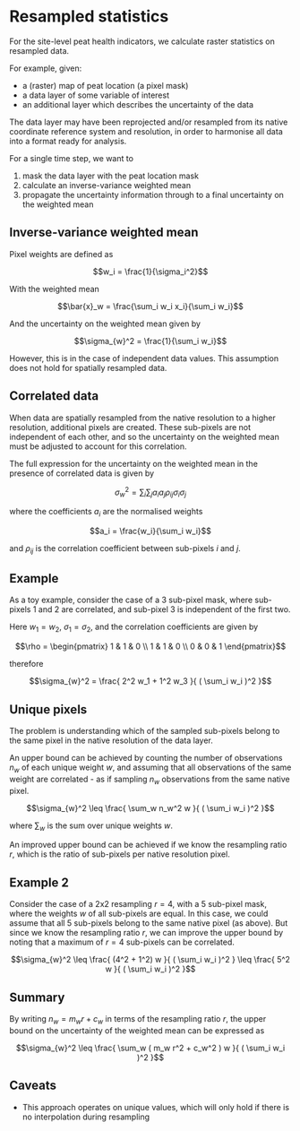 # Resampled statistics

For the site-level peat health indicators, we calculate raster statistics on resampled data.

For example, given:

- a (raster) map of peat location (a pixel mask)
- a data layer of some variable of interest
- an additional layer which describes the uncertainty of the data

The data layer may have been reprojected and/or resampled from its native coordinate reference system and resolution, in order to harmonise all data into a format ready for analysis.

For a single time step, we want to

1. mask the data layer with the peat location mask
2. calculate an inverse-variance weighted mean
3. propagate the uncertainty information through to a final uncertainty on the weighted mean

## Inverse-variance weighted mean

Pixel weights are defined as

```math
w_i = \frac{1}{\sigma_i^2}
```

With the weighted mean

```math
\bar{x}_w = \frac{\sum_i w_i x_i}{\sum_i w_i}
```

And the uncertainty on the weighted mean given by

```math
\sigma_{w}^2 = \frac{1}{\sum_i w_i}
```

However, this is in the case of independent data values.
This assumption does not hold for spatially resampled data.

## Correlated data

When data are spatially resampled from the native resolution to a higher resolution, additional pixels are created.
These sub-pixels are not independent of each other, and so the uncertainty on the weighted mean must be adjusted to account for this correlation.

The full expression for the uncertainty on the weighted mean in the presence of correlated data is given by

```math
\sigma_{w}^2 = \sum_i \sum_j a_i a_j \rho_{ij} \sigma_i \sigma_j
```

where the coefficients $a_i$ are the normalised weights

```math
a_i = \frac{w_i}{\sum_i w_i}
```

and $\rho_{ij}$ is the correlation coefficient between sub-pixels $i$ and $j$.

## Example

As a toy example, consider the case of a 3 sub-pixel mask, where sub-pixels 1 and 2 are correlated, and sub-pixel 3 is independent of the first two.

Here $w_1 = w_2$, $\sigma_1 = \sigma_2$, and the correlation coefficients are given by

```math
\rho = \begin{pmatrix}
1 & 1 & 0 \\
1 & 1 & 0 \\
0 & 0 & 1
\end{pmatrix}
```

therefore 

```math
\sigma_{w}^2 = \frac{ 2^2 w_1 + 1^2 w_3 }{ ( \sum_i w_i )^2 }
```

## Unique pixels

The problem is understanding which of the sampled sub-pixels belong to the same pixel in the native resolution of the data layer.

An upper bound can be achieved by counting the number of observations $n_w$ of each unique weight $w$, and assuming that all observations of the same weight are correlated - as if sampling $n_w$ observations from the same native pixel.

```math
\sigma_{w}^2 \leq \frac{ \sum_w n_w^2 w }{ ( \sum_i w_i )^2 }
```

where $\sum_w$ is the sum over unique weights $w$.

An improved upper bound can be achieved if we know the resampling ratio $r$,
which is the ratio of sub-pixels per native resolution pixel.

## Example 2

Consider the case of a 2x2 resampling $r=4$, with a 5 sub-pixel mask, where the weights $w$ of all sub-pixels are equal. 
In this case, we could assume that all 5 sub-pixels belong to the same native pixel (as above).
But since we know the resampling ratio $r$, we can improve the upper bound by 
noting that a maximum of $r=4$ sub-pixels can be correlated. 

```math
\sigma_{w}^2 \leq \frac{ (4^2 + 1^2) w }{ ( \sum_i w_i )^2 } \leq \frac{ 5^2 w }{ ( \sum_i w_i )^2 }
```

## Summary

By writing $n_w = m_w r + c_w$ in terms of the resampling ratio $r$,
the upper bound on the uncertainty of the weighted mean can be expressed as

```math
\sigma_{w}^2 \leq \frac{ \sum_w ( m_w r^2 + c_w^2 ) w }{ ( \sum_i w_i )^2 }
```

## Caveats

- This approach operates on unique values, which will only hold if there is no interpolation during resampling
